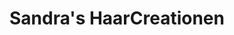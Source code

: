 ---
title: "Sandra's HaarCreationen"
url: /bad-salzschlirf/sandras-haarcreationen/
shop: Friseur
---